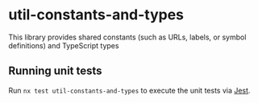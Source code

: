 # util-constants-and-types

This library provides shared constants (such as URLs, labels, or symbol definitions) and TypeScript types

## Running unit tests

Run `nx test util-constants-and-types` to execute the unit tests via [Jest](https://jestjs.io).
